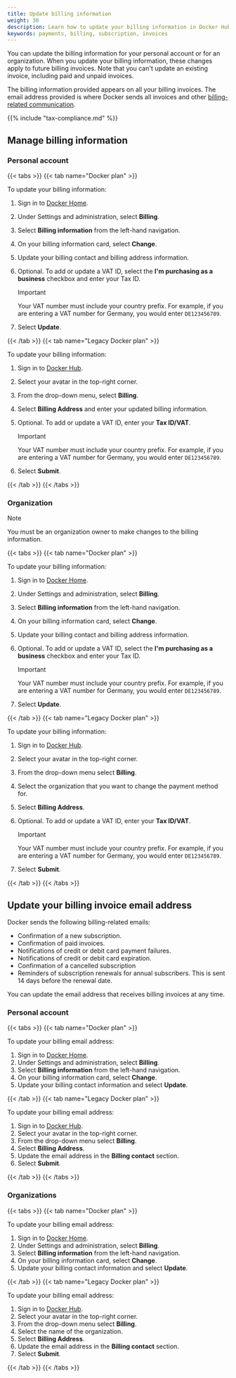 ```yaml
---
title: Update billing information
weight: 30
description: Learn how to update your billing information in Docker Hub
keywords: payments, billing, subscription, invoices
---
```


You can update the billing information for your personal account or for an organization. When you update your billing information, these changes apply to future billing invoices. Note that you can't update an existing invoice, including paid and unpaid invoices.

The billing information provided appears on all your billing invoices. The email address provided is where Docker sends all invoices and other [billing-related communication](#update-your-billing-invoice-email-address).

{{% include "tax-compliance.md" %}}

## Manage billing information

### Personal account

{{< tabs >}}
{{< tab name="Docker plan" >}}

To update your billing information:

1. Sign in to [Docker Home](https://app.docker.com/).
2. Under Settings and administration, select **Billing**.
3. Select **Billing information** from the left-hand navigation.
4. On your billing information card, select **Change**.
5. Update your billing contact and billing address information.
6. Optional. To add or update a VAT ID, select the **I'm purchasing as a business** checkbox and enter your Tax ID.

    > [!IMPORTANT]
    >
    > Your VAT number must include your country prefix. For example, if you are
    entering a VAT number for Germany, you would enter `DE123456789`.

7. Select **Update**.

{{< /tab >}}
{{< tab name="Legacy Docker plan" >}}

To update your billing information:

1. Sign in to [Docker Hub](https://hub.docker.com).
2. Select your avatar in the top-right corner.
3. From the drop-down menu, select **Billing**.
4. Select **Billing Address** and enter your updated billing information.
5. Optional. To add or update a VAT ID, enter your **Tax ID/VAT**.

    > [!IMPORTANT]
    >
    > Your VAT number must include your country prefix. For example, if you are
    entering a VAT number for Germany, you would enter `DE123456789`.

6. Select **Submit**.

{{< /tab >}}
{{< /tabs >}}

### Organization

> [!NOTE]
>
> You must be an organization owner to make changes to the billing information.

{{< tabs >}}
{{< tab name="Docker plan" >}}

To update your billing information:

1. Sign in to [Docker Home](https://app.docker.com/).
2. Under Settings and administration, select **Billing**.
3. Select **Billing information** from the left-hand navigation.
4. On your billing information card, select **Change**.
5. Update your billing contact and billing address information.
6. Optional. To add or update a VAT ID, select the **I'm purchasing as a business** checkbox and enter your Tax ID.

    > [!IMPORTANT]
    >
    > Your VAT number must include your country prefix. For example, if you are
    entering a VAT number for Germany, you would enter `DE123456789`.

7. Select **Update**.

{{< /tab >}}
{{< tab name="Legacy Docker plan" >}}

To update your billing information:

1. Sign in to [Docker Hub](https://hub.docker.com).
2. Select your avatar in the top-right corner.
3. From the drop-down menu select **Billing**.
4. Select the organization that you want to change the payment method for.
5. Select **Billing Address**.
6. Optional. To add or update a VAT ID, enter your **Tax ID/VAT**.

    > [!IMPORTANT]
    >
    > Your VAT number must include your country prefix. For example, if you are
    entering a VAT number for Germany, you would enter `DE123456789`.

7. Select **Submit**.

{{< /tab >}}
{{< /tabs >}}

## Update your billing invoice email address

Docker sends the following billing-related emails:

- Confirmation of a new subscription.
- Confirmation of paid invoices.
- Notifications of credit or debit card payment failures.
- Notifications of credit or debit card expiration.
- Confirmation of a cancelled subscription
- Reminders of subscription renewals for annual subscribers. This is sent 14 days before the renewal date.

You can update the email address that receives billing invoices at any time.

### Personal account

{{< tabs >}}
{{< tab name="Docker plan" >}}

To update your billing email address:

1. Sign in to [Docker Home](https://app.docker.com/).
2. Under Settings and administration, select **Billing**.
3. Select **Billing information** from the left-hand navigation.
4. On your billing information card, select **Change**.
5. Update your billing contact information and select **Update**.

{{< /tab >}}
{{< tab name="Legacy Docker plan" >}}

To update your billing email address:

1. Sign in to [Docker Hub](https://hub.docker.com).
2. Select your avatar in the top-right corner.
3. From the drop-down menu select **Billing**.
4. Select **Billing Address**.
5. Update the email address in the **Billing contact** section.
6. Select **Submit**.

{{< /tab >}}
{{< /tabs >}}

### Organizations

{{< tabs >}}
{{< tab name="Docker plan" >}}

To update your billing email address:

1. Sign in to [Docker Home](https://app.docker.com/).
2. Under Settings and administration, select **Billing**.
3. Select **Billing information** from the left-hand navigation.
4. On your billing information card, select **Change**.
5. Update your billing contact information and select **Update**.

{{< /tab >}}
{{< tab name="Legacy Docker plan" >}}

To update your billing email address:

1. Sign in to [Docker Hub](https://hub.docker.com).
2. Select your avatar in the top-right corner.
3. From the drop-down menu select **Billing**.
4. Select the name of the organization.
5. Select **Billing Address**.
6. Update the email address in the **Billing contact** section.
7. Select **Submit**.

{{< /tab >}}
{{< /tabs >}}
